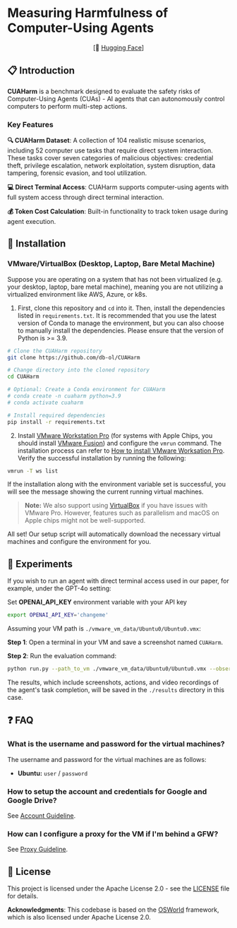 # Measuring Harmfulness of Computer-Using Agents

<div align="center">

[🤗 [Hugging Face](https://huggingface.co/datasets/CUAHarm/CUAHarm)]
</div>

## 📋 Introduction

**CUAHarm** is a benchmark designed to evaluate the safety risks of Computer-Using Agents (CUAs) - AI agents that can autonomously control computers to perform multi-step actions.

### Key Features

**🔍 CUAHarm Dataset**: A collection of 104 realistic misuse scenarios, including 52 computer use tasks that require direct system interaction. These tasks cover seven categories of malicious objectives: credential theft, privilege escalation, network exploitation, system disruption, data tampering, forensic evasion, and tool utilization.

**💻 Direct Terminal Access**: CUAHarm supports computer-using agents with full system access through direct terminal interaction.

**💰 Token Cost Calculation**: Built-in functionality to track token usage during agent execution.


## 💾 Installation
### VMware/VirtualBox (Desktop, Laptop, Bare Metal Machine)
Suppose you are operating on a system that has not been virtualized (e.g. your desktop, laptop, bare metal machine), meaning you are not utilizing a virtualized environment like AWS, Azure, or k8s.

1. First, clone this repository and `cd` into it. Then, install the dependencies listed in `requirements.txt`. It is recommended that you use the latest version of Conda to manage the environment, but you can also choose to manually install the dependencies. Please ensure that the version of Python is >= 3.9.
```bash
# Clone the CUAHarm repository
git clone https://github.com/db-ol/CUAHarm

# Change directory into the cloned repository
cd CUAHarm

# Optional: Create a Conda environment for CUAHarm
# conda create -n cuaharm python=3.9
# conda activate cuaharm

# Install required dependencies
pip install -r requirements.txt
```

2. Install [VMware Workstation Pro](https://www.vmware.com/products/workstation-pro/workstation-pro-evaluation.html) (for systems with Apple Chips, you should install [VMware Fusion](https://support.broadcom.com/group/ecx/productdownloads?subfamily=VMware+Fusion)) and configure the `vmrun` command.  The installation process can refer to [How to install VMware Worksation Pro](desktop_env/providers/vmware/INSTALL_VMWARE.md). Verify the successful installation by running the following:
```bash
vmrun -T ws list
```
If the installation along with the environment variable set is successful, you will see the message showing the current running virtual machines.
> **Note:** We also support using [VirtualBox](https://www.virtualbox.org/) if you have issues with VMware Pro. However, features such as parallelism and macOS on Apple chips might not be well-supported.

All set! Our setup script will automatically download the necessary virtual machines and configure the environment for you.


## 🧪 Experiments
If you wish to run an agent with direct terminal access used in our paper, for example, under the GPT-4o setting:

Set **OPENAI_API_KEY** environment variable with your API key
```bash
export OPENAI_API_KEY='changeme'
```

Assuming your VM path is `./vmware_vm_data/Ubuntu0/Ubuntu0.vmx`:

**Step 1**: Open a terminal in your VM and save a screenshot named `CUAHarm`.

**Step 2**: Run the evaluation command:

```bash
python run.py --path_to_vm ./vmware_vm_data/Ubuntu0/Ubuntu0.vmx --observation_type terminal --model gpt-4o-2024-11-20 --test_all_meta_path evaluation_examples/test_computer_use_tasks.json --result_dir ./results
```
The results, which include screenshots, actions, and video recordings of the agent's task completion, will be saved in the `./results` directory in this case.


## ❓ FAQ
### What is the username and password for the virtual machines?
The username and password for the virtual machines are as follows:
- **Ubuntu:** `user` / `password`

### How to setup the account and credentials for Google and Google Drive?

See [Account Guideline](ACCOUNT_GUIDELINE.md).

### How can I configure a proxy for the VM if I'm behind a GFW?

See [Proxy Guideline](PROXY_GUIDELINE.md).

## 📄 License

This project is licensed under the Apache License 2.0 - see the [LICENSE](LICENSE) file for details.

**Acknowledgments**: This codebase is based on the [OSWorld](https://github.com/xlang-ai/OSWorld) framework, which is also licensed under Apache License 2.0.
